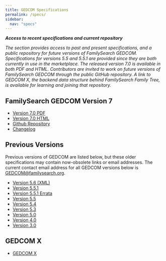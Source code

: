 ```yaml
---
title: GEDCOM Specifications
permalink: /specs/
sidebar:
  nav: "specs"
---
```

***Access to recent specifications and current repository***

*The section provides access to past and present specifications, and a public repository for future versions of FamilySearch GEDCOM. Specifications for versions 5.5 and 5.5.1 are provided since they are both currently in use in the marketplace.  The released version 7.0 is available in both PDF and HTML. Contributors are invited to work on future versions of FamilySearch GEDCOM through the public GitHub repository. A link to GEDCOM X, the backend data structure behind FamilySearch Family Tree, is available for learning and joining that repository.*

## FamilySearch GEDCOM Version 7

- [Version 7.0 PDF](/specifications/FamilySearchGEDCOMv7.pdf) 
- [Version 7.0 HTML](/specifications/FamilySearchGEDCOMv7.html)
- [Github Repository](https://github.com/familysearch/GEDCOM)
- [Changelog](/changelog/)

## Previous Versions

Previous versions of GEDCOM are listed below, but these older specifications may contain now-obsolete links
or email addresses.  The current contact email address for all GEDCOM versions below is <GEDCOM@familysearch.org>.

- [Version 5.6 (XML)](/specifications/Gedcom5.6.pdf)
- [Version 5.5.1](/specifications/ged551.pdf)
- [Version 5.5.1 Errata](/gedcom551-errata/)
- [Version 5.5](/specifications/ged55.pdf)
- [Version 5.4](/specifications/Gedcom5.4.pdf)
- [Version 5.3](/specifications/Gedcom5.3.pdf)
- [Version 5.0](/specifications/Gedcom5.0.pdf)
- [Version 4.0](/specifications/Gedcom4.0.pdf)
- [Version 3.0](/specifications/Gedcom3.0.pdf)

## GEDCOM X

- [GEDCOM X](http://gedcomx.org)
